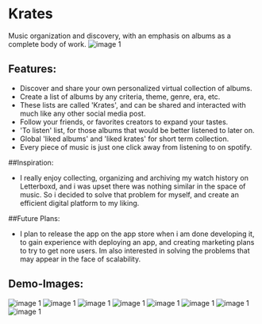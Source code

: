 # Krates
Music organization and discovery, with an emphasis on albums as a complete body of work.
![image 1](demo-images/1.png)
## Features:
- Discover and share your own personalized virtual collection of albums. 
- Create a list of albums by any criteria, theme, genre, era, etc.
- These lists are called 'Krates', and can be shared and interacted with much like any other social media post. 
- Follow your friends, or favorites creators to expand your tastes.
- 'To listen' list, for those albums that would be better listened to later on.
- Global 'liked albums' and 'liked krates' for short term collection.
- Every piece of music is just one click away from listening to on spotify.

##Inspiration: 
- I really enjoy collecting, organizing and archiving my watch history on Letterboxd, and i was upset there was nothing similar in the space of music. So i decided to solve that problem for myself, and create an efficient digital platform to my liking.

##Future Plans: 
- I plan to release the app on the app store when i am done developing it, to gain experience with deploying an app, and creating marketing plans to try to get nore users. Im also interested in solving the problems that may appear in the face of scalability.

## Demo-Images:
![image 1](demo-images/2.png)
![image 1](demo-images/3.png)
![image 1](demo-images/4.png)
![image 1](demo-images/5.png)
![image 1](demo-images/6.png)
![image 1](demo-images/7.png)
![image 1](demo-images/8.png)
![image 1](demo-images/9.png)
